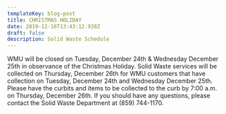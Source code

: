 ```yaml
---
templateKey: blog-post
title: CHRISTMAS HOLIDAY
date: 2019-12-16T13:43:12.938Z
draft: false
description: Solid Waste Schedule
---
```

WMU will be closed on Tuesday, December 24th & Wednesday December 25th in observance of the Christmas Holiday. Solid Waste services will be collected on Thursday, December 26th for WMU customers that have collection on Tuesday, December 24th and  Wednesday December 25th. Please have the curbits and items to be collected to the curb by 7:00 a.m. on Thursday, December 26th. If you should have any questions, please contact the Solid Waste Department at (859) 744-1170.
